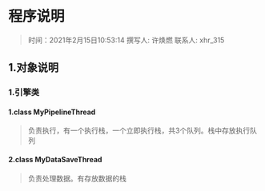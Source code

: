 # 程序说明
> 时间：2021年2月15日10:53:14
> 撰写人: 许焕燃
> 联系人: xhr_315
## 1.对象说明
### 1.引擎类
#### 1.class MyPipelineThread
> 负责执行，有一个执行栈，一个立即执行栈，共3个队列。栈中存放执行队列

#### 2.class MyDataSaveThread
> 负责处理数据。有存放数据的栈